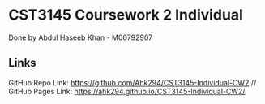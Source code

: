 # CST3145 Coursework 2 Individual
Done by Abdul Haseeb Khan - M00792907

## Links

GitHub Repo Link: https://github.com/Ahk294/CST3145-Individual-CW2 //
GitHub Pages Link: https://ahk294.github.io/CST3145-Individual-CW2/
